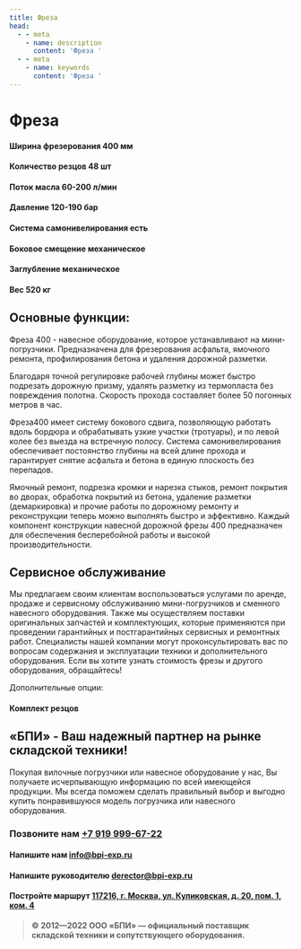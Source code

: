 ```yaml
---
title: Фреза
head:
  - - meta
    - name: description
      content: 'Фреза '
  - - meta
    - name: keywords 
      content: 'Фреза '
---
```


# Фреза

#### Ширина фрезерования 400 мм
#### Количество резцов 48 шт
#### Поток масла 60-200 л/мин
#### Давление 120-190 бар
#### Система самонивелирования есть
#### Боковое смещение механическое
#### Заглубление механическое
#### Вес 520 кг

## Основные функции:
Фреза 400 - навесное оборудование, которое устанавливают на мини-погрузчики. Предназначена для фрезерования асфальта, ямочного ремонта, профилирования бетона и удаления дорожной разметки.

Благодаря точной регулировке рабочей глубины может быстро подрезать дорожную призму, удалять разметку из термопласта без повреждения полотна. Скорость прохода составляет более 50 погонных метров в час.

Фреза400 имеет систему бокового сдвига, позволяющую работать вдоль бордюра и обрабатывать узкие участки (тротуары), и по левой колее без выезда на встречную полосу. Система самонивелирования обеспечивает постоянство глубины на всей длине прохода и гарантирует снятие асфальта и бетона в единую плоскость без перепадов.

Ямочный ремонт, подрезка кромки и нарезка стыков, ремонт покрытия во дворах, обработка покрытий из бетона, удаление разметки (демаркировка) и прочие работы по дорожному ремонту и реконструкции теперь можно выполнять быстро и эффективно. Каждый компонент конструкции навесной дорожной фрезы 400 предназначен для обеспечения бесперебойной работы и высокой производительности.

## Сервисное обслуживание

Мы предлагаем своим клиентам воспользоваться услугами по аренде, продаже и сервисному обслуживанию мини-погрузчиков и сменного навесного оборудования. Также мы осуществляем поставки оригинальных запчастей и комплектующих, которые применяются при проведении гарантийных и постгарантийных сервисных и ремонтных работ. Специалисты нашей компании могут проконсультировать вас по вопросам содержания и эксплуатации техники и дополнительного оборудования. Если вы хотите узнать стоимость фрезы и другого оборудования, обращайтесь!

Дополнительные опции:
#### Комплект резцов








## «БПИ» - Ваш надежный партнер на рынке складской техники!

Покупая вилочные погрузчики или навесное оборудование у нас, Вы получаете исчерпывающую информацию по всей имеющейся продукции. Мы всегда поможем сделать правильный выбор и выгодно купить понравившуюся модель погрузчика или навесного оборудования.


### Позвоните нам <a href="tel:+79199996722">+7 919 999-67-22</a>

#### Напишите нам <a href="mailto:info@bpi-exp.ru">info@bpi-exp.ru</a>

#### Напишите руководителю <a href="mailto:derector@bpi-exp.ru">derector@bpi-exp.ru</a>

#### Постройте маршрут <a href="https://yandex.ru/maps/213/moscow/?from=api-maps&ll=37.560718%2C55.567506&mode=routes&origin=jsapi_2_1_79&rtext=~55.567988%2C37.560664&rtt=mt&ruri=~&z=19">117216, г. Москва, ул. Куликовская, д. 20, пом. 1, ком. 4</a>

> **© 2012—2022 ООО «БПИ» — официальный поставщик складской техники и сопутствующего оборудования.**
